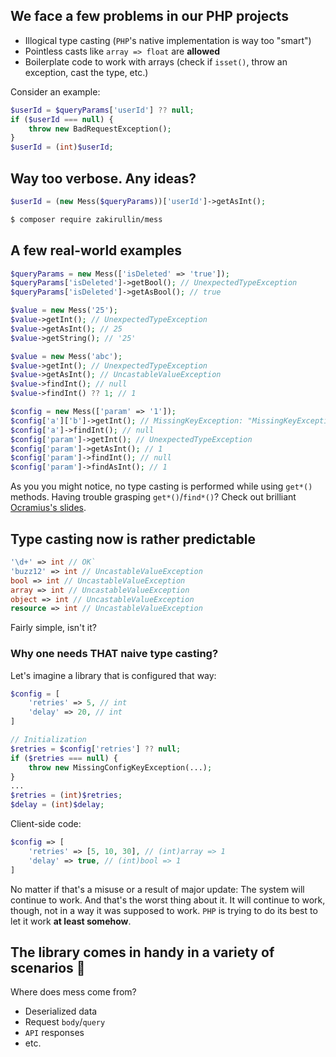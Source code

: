 ## We face a few problems in our PHP projects

- Illogical type casting (`PHP`'s native implementation is way too "smart")
- Pointless casts like `array => float` are **allowed**
- Boilerplate code to work with arrays (check if `isset()`, throw an exception, cast the type, etc.)

Consider an example:
```php
$userId = $queryParams['userId'] ?? null;
if ($userId === null) {
    throw new BadRequestException();
}
$userId = (int)$userId;
```

## Way too verbose. Any ideas?

```php
$userId = (new Mess($queryParams))['userId']->getAsInt();
```

```bash
$ composer require zakirullin/mess
```

## A few real-world examples

```php
$queryParams = new Mess(['isDeleted' => 'true']);
$queryParams['isDeleted']->getBool(); // UnexpectedTypeException
$queryParams['isDeleted']->getAsBool(); // true

$value = new Mess('25');
$value->getInt(); // UnexpectedTypeException
$value->getAsInt(); // 25
$value->getString(); // '25'

$value = new Mess('abc');
$value->getInt(); // UnexpectedTypeException
$value->getAsInt(); // UncastableValueException
$value->findInt(); // null
$value->findInt() ?? 1; // 1

$config = new Mess(['param' => '1']);
$config['a']['b']->getInt(); // MissingKeyException: "MissingKeyException: a.b"
$config['a']->findInt(); // null
$config['param']->getInt(); // UnexpectedTypeException 
$config['param']->getAsInt(); // 1
$config['param']->findInt(); // null
$config['param']->findAsInt(); // 1
```

As you you might notice, no type casting is performed while using `get*()` methods.
Having trouble grasping `get*()`/`find*()`? Check out brilliant [Ocramius's slides](https://ocramius.github.io/doctrine-best-practices/#/94).

## Type casting now is rather predictable

```php
'\d+' => int // OK`
'buzz12' => int // UncastableValueException
bool => int // UncastableValueException
array => int // UncastableValueException
object => int // UncastableValueException
resource => int // UncastableValueException
```

Fairly simple, isn't it?

### Why one needs THAT naive type casting?

Let's imagine a library that is configured that way:
```php
$config = [
    'retries' => 5, // int
    'delay' => 20, // int
]

// Initialization 
$retries = $config['retries'] ?? null;
if ($retries === null) {
    throw new MissingConfigKeyException(...);
}
...
$retries = (int)$retries;
$delay = (int)$delay;
```

Client-side code: 
```php
$config => [
    'retries' => [5, 10, 30], // (int)array => 1
    'delay' => true, // (int)bool => 1
]
```

No matter if that's a misuse or a result of major update: The system will continue to work.
And that's the worst thing about it. It will continue to work, though, not in a way it was supposed to work.
`PHP` is trying to do its best to let it work **at least somehow**.

## The library comes in handy in a variety of scenarios 🚀

Where does mess come from?

- Deserialized data
- Request `body`/`query` 
- `API` responses
- etc.